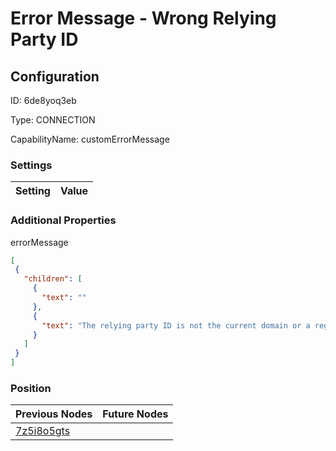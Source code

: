 # Error Message - Wrong Relying Party ID
## Configuration
ID:  6de8yoq3eb

Type: CONNECTION 

CapabilityName: customErrorMessage

### Settings
| Setting | Value  |
| :------------------------ | ---------------------------------------- |
 




### Additional Properties
errorMessage
 ```json 
[
  {
    "children": [
      {
        "text": ""
      },
      {
        "text": "The relying party ID is not the current domain or a registrable domain suffix of the current domain."
      }
    ]
  }
]
```




### Position
| Previous Nodes | Future Nodes |
| :------------- | ------------ |
| [7z5i8o5gts](./7z5i8o5gts.md) |  |
